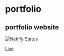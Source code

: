 # portfolio
## portfolio website

[![Netlify Status](https://api.netlify.com/api/v1/badges/14d7ee81-de19-4f8f-b75d-a2891d1f69db/deploy-status)](https://app.netlify.com/sites/affectionate-mayer-ae66d1/deploys)

[Live](https://dsek.dev)

